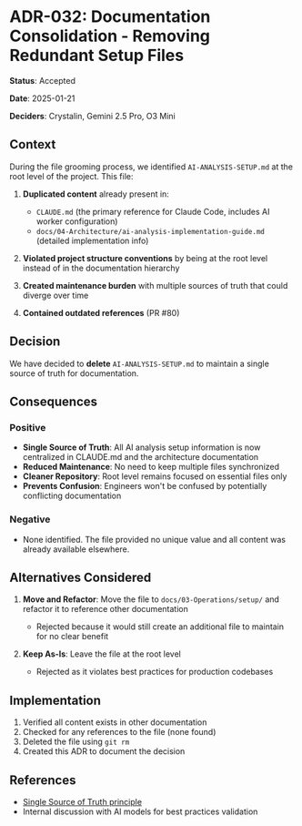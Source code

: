 # ADR-032: Documentation Consolidation - Removing Redundant Setup Files

**Status**: Accepted

**Date**: 2025-01-21

**Deciders**: Crystalin, Gemini 2.5 Pro, O3 Mini

## Context

During the file grooming process, we identified `AI-ANALYSIS-SETUP.md` at the root level of the project. This file:

1. **Duplicated content** already present in:
   - `CLAUDE.md` (the primary reference for Claude Code, includes AI worker configuration)
   - `docs/04-Architecture/ai-analysis-implementation-guide.md` (detailed implementation info)

2. **Violated project structure conventions** by being at the root level instead of in the documentation hierarchy

3. **Created maintenance burden** with multiple sources of truth that could diverge over time

4. **Contained outdated references** (PR #80)

## Decision

We have decided to **delete** `AI-ANALYSIS-SETUP.md` to maintain a single source of truth for documentation.

## Consequences

### Positive

- **Single Source of Truth**: All AI analysis setup information is now centralized in CLAUDE.md and the architecture documentation
- **Reduced Maintenance**: No need to keep multiple files synchronized
- **Cleaner Repository**: Root level remains focused on essential files only
- **Prevents Confusion**: Engineers won't be confused by potentially conflicting documentation

### Negative

- None identified. The file provided no unique value and all content was already available elsewhere.

## Alternatives Considered

1. **Move and Refactor**: Move the file to `docs/03-Operations/setup/` and refactor it to reference other documentation
   - Rejected because it would still create an additional file to maintain for no clear benefit

2. **Keep As-Is**: Leave the file at the root level
   - Rejected as it violates best practices for production codebases

## Implementation

1. Verified all content exists in other documentation
2. Checked for any references to the file (none found)
3. Deleted the file using `git rm`
4. Created this ADR to document the decision

## References

- [Single Source of Truth principle](https://en.wikipedia.org/wiki/Single_source_of_truth)
- Internal discussion with AI models for best practices validation
